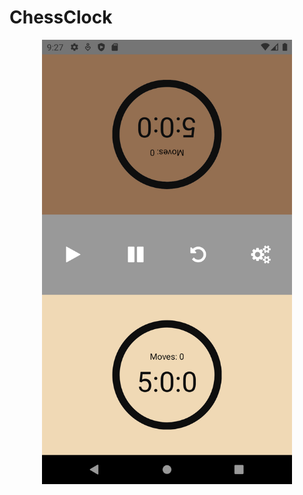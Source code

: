 # ChessClock

<div align="center">
    <img src="https://github.com/kaaner/ChessClock/blob/main/src/assets/image/screen.png" width="400px"</img> 
</div>
